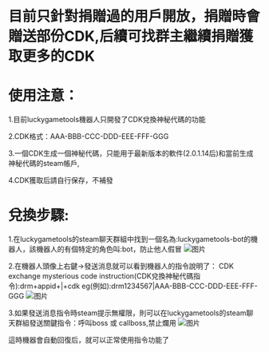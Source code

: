 <style>
body {
  background-image: url('background.jpg'); 
  background-size: cover; 
  background-position: center;
  background-repeat: no-repeat; 
  background-attachment: fixed; 
}
</style>
<script async src="https://pagead2.googlesyndication.com/pagead/js/adsbygoogle.js?client=ca-pub-7261994485465423"
     crossorigin="anonymous"></script>

# 目前只針對捐贈過的用戶開放，捐贈時會贈送部份CDK,后續可找群主繼續捐贈獲取更多的CDK

# 使用注意：

1.目前luckygametools機器人只開發了CDK兌換神秘代碼的功能

2.CDK格式：AAA-BBB-CCC-DDD-EEE-FFF-GGG

3.一個CDK生成一個神秘代碼，只能用于最新版本的軟件(2.0.1.14后)和當前生成神秘代碼的steam帳戶,

4.CDK獲取后請自行保存，不補發

# 兌換步驟:

1.在luckygametools的steam聊天群組中找到一個名為:luckygametools-bot的機器人，該機器人的有個特定的角色叫:bot，防止他人假冒
![图片](https://github.com/user-attachments/assets/9182c8a6-ad50-49b2-9f53-d5bcd192795b)

2.在機器人頭像上右鍵->發送消息就可以看到機器人的指令說明了：
CDK exchange mysterious code instruction(CDK兌換神秘代碼指令):drm+appid+|+cdk
eg(例如):drm1234567|AAA-BBB-CCC-DDD-EEE-FFF-GGG
![图片](https://github.com/user-attachments/assets/0f621163-de7a-4f50-89f8-8f51209db8c3)



3.如果發送消息指令時steam提示無權限，則可以在luckygametools的steam聊天群組發送關鍵指令：呼叫boss 或 callboss,禁止爛用 
![图片](https://github.com/user-attachments/assets/428203f8-3f5b-4d7e-818f-c842ec4772eb)

這時機器會自動回復后，就可以正常使用指令功能了
